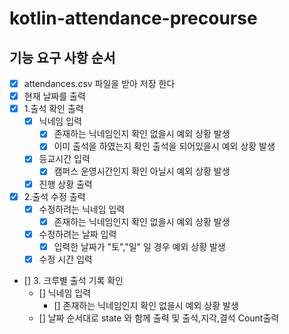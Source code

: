 # kotlin-attendance-precourse

## 기능 요구 사항 순서
- [x] attendances.csv 파일을 받아 저장 한다
- [x] 현재 날짜를 출력
- [x] 1.출석 확인 출력
  - [x] 닉네임 입력
    - [x] 존재하는 닉네임인지 확인 없을시 예외 상황 발생
    - [x] 이미 출석을 하였는지 확인 출석을 되어있을시 예외 상황 발생 
  - [x] 등교시간 입력
    -[x] 캠퍼스 운영시간인지 확인 아닐시 예외 상황 발생 
  - [x] 진행 상황 출력
- [x] 2.출석 수정 출력
  - [x] 수정하려는 닉네임 입력
    - [x] 존재하는 닉네임인지 확인 없을시 예외 상황 발생
  - [x] 수정하려는 날짜 입력
    - [x] 입력한 날짜가 "토","일" 일 경우 예외 상황 발생
  - [x] 수정 시간 입력
- [] 3. 크루별 출석 기록 확인
  - [] 닉네임 입력
    - [] 존재하는 닉네임인지 확인 없을시 예외 상황 발생
  - [] 날짜 순서대로 state 와 함께 출력 및 출석,지각,결석 Count출력
